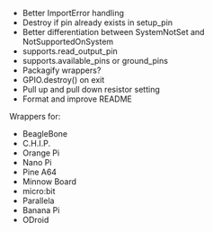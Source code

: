 * Better ImportError handling
* Destroy if pin already exists in setup_pin
* Better differentiation between SystemNotSet and NotSupportedOnSystem
* supports.read_output_pin
* supports.available_pins or ground_pins
* Packagify wrappers?
* GPIO.destroy() on exit
* Pull up and pull down resistor setting
* Format and improve README

Wrappers for:
  - BeagleBone
  - C.H.I.P.
  - Orange Pi
  - Nano Pi
  - Pine A64
  - Minnow Board
  - micro:bit
  - Parallela
  - Banana Pi
  - ODroid
